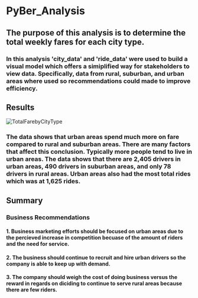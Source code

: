 # PyBer_Analysis

## The purpose of this analysis is to determine the total weekly fares for each city type.
### In this analysis 'city_data' and 'ride_data' were used to build a visual model which offers a simiplified way for stakeholders to view data. Specifically, data from rural, suburban, and urban areas where used so recommendations could made to improve efficiency. 

## Results

![TotalFarebyCityType](https://user-images.githubusercontent.com/74877648/104145220-2c64c980-5394-11eb-9338-192dcbb721e6.png)

### The data shows that urban areas spend much more on fare compared to rural and suburban areas. There are many factors that affect this conclusion. Typically more people tend to live in urban areas. The data shows that there are 2,405 drivers in urban areas, 490 drivers in suburban areas, and only 78 drivers in rural areas. Urban areas also had the most total rides which was at 1,625 rides. 

## Summary
### Business Recommendations

#### 1. Business marketing efforts should be focused on urban areas due to the percieved increase in competition becuase of the amount of riders and the need for service.
#### 2. The business should continue to recruit and hire urban drivers so the company is able to keep up with demand. 
#### 3. The company should weigh the cost of doing business versus the reward in regards on diciding to continue to serve rural areas because there are few riders. 
